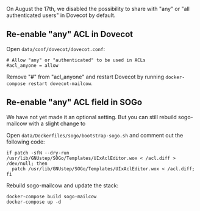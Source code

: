 On August the 17th, we disabled the possibility to share with "any" or "all authenticated users" in Dovecot by default.

## Re-enable "any" ACL in Dovecot

Open `data/conf/dovecot/dovecot.conf`:
```
# Allow "any" or "authenticated" to be used in ACLs
#acl_anyone = allow
```
Remove "#" from "acl_anyone" and restart Dovecot by running `docker-compose restart dovecot-mailcow`.

## Re-enable "any" ACL field in SOGo

We have not yet made it an optional setting. But you can still rebuild sogo-mailcow with a slight change to 

Open `data/Dockerfiles/sogo/bootstrap-sogo.sh` and comment out the following code:

```
if patch -sfN --dry-run /usr/lib/GNUstep/SOGo/Templates/UIxAclEditor.wox < /acl.diff > /dev/null; then
  patch /usr/lib/GNUstep/SOGo/Templates/UIxAclEditor.wox < /acl.diff;
fi
```

Rebuild sogo-mailcow and update the stack:

```
docker-compose build sogo-mailcow
docker-compose up -d
```

